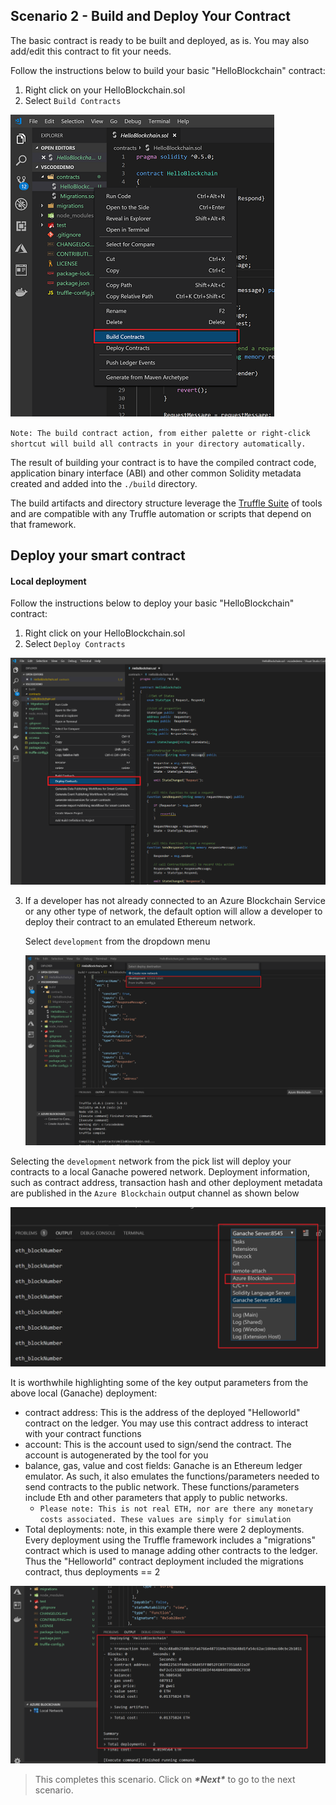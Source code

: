 ## **Scenario 2 - Build and Deploy Your Contract**

The basic contract is ready to be built and deployed, as is. You may also add/edit this contract to fit your needs. 

Follow the instructions below to build your basic "HelloBlockchain" contract:

1. Right click on your HelloBlockchain.sol
2. Select `Build Contracts`

![Right click contract - build contract](./imgs/buildContractRightClick.png)

`Note: The build contract action, from either palette or right-click shortcut will build all contracts in your directory automatically.`

The result of building your contract is to have the compiled contract code, application binary interface (ABI) and other common Solidity metadata created and added into the `./build` directory. 

The build artifacts and directory structure leverage the [Truffle Suite](https://truffleframework.com/) of tools and are compatible with any Truffle automation or scripts that depend on that framework.

## Deploy your smart contract

#### Local deployment

Follow the instructions below to deploy your basic "HelloBlockchain" contract:

1. Right click on your HelloBlockchain.sol
2. Select `Deploy Contracts`

![](./imgs/deployContracts.png)

3. If a developer has not already connected to an Azure Blockchain Service or any other type of network, the default option will allow a developer to deploy their contract to an emulated Ethereum network.

   Select `development` from the dropdown menu

   ![Smart contract deployment - local](./imgs/deployContractSelectDefault.png)

Selecting the `development` network from the pick list will deploy your contracts to a local Ganache powered network. Deployment information, such as contract address, transaction hash and other deployment metadata are published in the `Azure Blockchain` output channel as shown below

![](./imgs/selectOutputChannel.png)

It is worthwhile highlighting some of the key output parameters from the above local (Ganache) deployment:

- contract address: This is the address of the deployed "Helloworld" contract on the ledger. You may use this contract address to interact with your contract functions
- account: This is the account used to sign/send the contract. The account is autogenerated by the tool for you
- balance, gas, value and cost fields: Ganache is an Ethereum ledger emulator. As such, it also emulates the functions/parameters needed to send contracts to the public network. These functions/parameters include Eth and other parameters that apply to public networks. 
  - `Please note: This is not real ETH, nor are there any monetary costs associated. These values are simply for simulation`
- Total deployments: note, in this example there were 2 deployments. Every deployment using the Truffle framework includes a "migrations" contract which is used to manage adding other contracts to the ledger. Thus the "Helloworld" contract deployment included the migrations contract, thus deployments == 2

![Deployment Results](./imgs/deployContractSelectDefaultResult.png)

> This completes this scenario. Click on ***\*Next\**** to go to the next scenario.